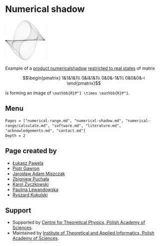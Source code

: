 # Numerical shadow

![Example of a numerical shadow](assets/logo.png)

Example of a [product numericalshadow](numerical-shadow/generalizations/restricted-numerical-shadow/product-numerical-shadow)
[restricted to real states](numerical-shadow/generalizations/restricted-numerical-shadow/real-numerical-shadow)
of matrix
```math
\begin{pmatrix}
1&1&1&1\\
0&i&1&1\\
0&0&-1&1\\
0&0&0&-i
\end{pmatrix}
``` 
is forming an image of ``\mathbb{R}P^1 \times \mathbb{R}P^1``. 

## Menu

```@contents
Pages = ["numerical-range.md", "numerical-shadow.md", "numerical-range/calculate.md", "software.md", "literature.md", "acknowledgements.md", "contact.md"]
Depth = 2
```

## Page created by
* [Łukasz Pawela](https://www.iitis.pl/en/person/lpawela)
* [Piotr Gawron](https://pgawron.github.io)
* [Jarosław Adam Miszczak](https://www.iitis.pl/en/person/jmiszczak)
* [Zbigniew Puchała](https://www.iitis.pl/en/person/zpuchala)
* [Karol Życzkowski](http://chaos.if.uj.edu.pl/~karol/)
* [Paulina Lewandowska](https://www.iitis.pl/en/node/2654)
* [Ryszard Kukulski](https://iitis.pl/en/node/2619)


## Support
* Supported by [Centre for Theoretical Physics, Polish Academy of Sciences](http://www.cft.edu.pl/en/).
* Maintained by [Institute of Theoretical and Applied Informatics, Polish Academy of Sciences](http://www.iitis.pl/en/).
